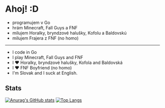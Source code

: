 # Ahoj! :D

- programujem v Go
- hrám Minecraft, Fall Guys a FNF
- milujem Horalky, bryndzové halušky, Kofolu a Baldovskú
- milujem Frajera z FNF (no homo)

---

- I code in Go
- I play Minecraft, Fall Guys and FNF
- I ❤ Horalky, bryndzové halušky, Kofola and Baldovská
- I ❤ FNF Boyfriend (no homo)
- I'm Slovak and I suck at English.

## Stats

[![Anurag's GitHub stats](https://github-readme-stats.vercel.app/api?username=MatusOllah&theme=dark)](https://github.com/anuraghazra/github-readme-stats) [![Top Langs](https://github-readme-stats.vercel.app/api/top-langs/?username=MatusOllah&theme=dark&layout=compact&langs_count=8)](https://github.com/anuraghazra/github-readme-stats)
